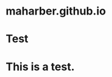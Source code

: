 # maharber.github.io
# Test
<!DOCTYPE html>

<head> </head>

<body>
  <h1>This is a test.</h1>
</body>
